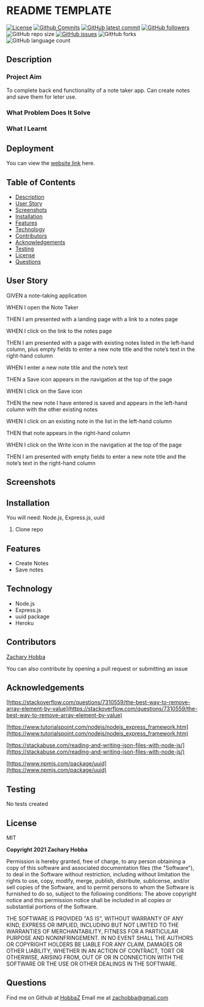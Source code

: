 # README TEMPLATE

[![License](https://img.shields.io/badge/License-MIT-blue.svg)](https://choosealicense.com/licenses/mit/)
[![Github Commits](https://img.shields.io/github/commit-activity/w/HobbaZ/Note-Taker)](https://github.com/HobbaZ/Note-Taker/commits)
[![GitHub latest commit](https://img.shields.io/github/last-commit/HobbaZ/Note-Taker)](https://github.com/HobbaZ/Note-Taker/branches)
[![GitHub followers](https://img.shields.io/github/followers/HobbaZ.svg)]()
![GitHub repo size](https://img.shields.io/github/repo-size/HobbaZ/Note-Taker)
[![GitHub issues](https://img.shields.io/github/issues/HobbaZ/Note-Taker)](https://img.shields.io/github/issues/HobbaZ/Note-Taker)
![GitHub forks](https://img.shields.io/github/forks/HobbaZ/Note-Taker)
![GitHub language count](https://img.shields.io/github/languages/count/HobbaZ/Note-Taker)

## Description
### Project Aim ###
To complete back end functionality of a note taker app. Can create notes and save them for leter use.

### What Problem Does It Solve ###


### What I Learnt ###


## Deployment
You can view the [website link](https://github.com/HobbaZ/Note-Taker) here. 


## Table of Contents
- [Description](#description)
- [User Story](#user-story)
- [Screenshots](#screenshots)
- [Installation](#installation)
- [Features](#features)
- [Technology](#technology)
- [Contributors](#contributors)
- [Acknowledgements](#acknowledgements)
- [Testing](#testing)
- [License](#license)
- [Questions](#questions)

## User Story
GIVEN a note-taking application

WHEN I open the Note Taker

THEN I am presented with a landing page with a link to a notes page

WHEN I click on the link to the notes page

THEN I am presented with a page with existing notes listed in the left-hand column, plus empty fields to enter a new note title and the note’s text in the right-hand column

WHEN I enter a new note title and the note’s text

THEN a Save icon appears in the navigation at the top of the page

WHEN I click on the Save icon

THEN the new note I have entered is saved and appears in the left-hand column with the other existing notes

WHEN I click on an existing note in the list in the left-hand column

THEN that note appears in the right-hand column

WHEN I click on the Write icon in the navigation at the top of the page

THEN I am presented with empty fields to enter a new note title and the note’s text in the right-hand column

## Screenshots


## Installation
You will need: 
Node.js, Express.js, uuid

1. Clone repo

## Features
- Create Notes
- Save notes

## Technology
- Node.js
- Express.js
- uuid package
- Heroku

## Contributors
[Zachary Hobba](https://github.com/HobbaZ)

You can also contribute by opening a pull request or submitting an issue

## Acknowledgements
[https://stackoverflow.com/questions/7310559/the-best-way-to-remove-array-element-by-value](https://stackoverflow.com/questions/7310559/the-best-way-to-remove-array-element-by-value)

[https://www.tutorialspoint.com/nodejs/nodejs_express_framework.htm](https://www.tutorialspoint.com/nodejs/nodejs_express_framework.htm)

[https://stackabuse.com/reading-and-writing-json-files-with-node-js/](https://stackabuse.com/reading-and-writing-json-files-with-node-js/)

[https://www.npmjs.com/package/uuid](https://www.npmjs.com/package/uuid)

## Testing
No tests created

## License

MIT

**Copyright 2021 Zachary Hobba**

Permission is hereby granted, free of charge, to any person obtaining a copy of this software and associated documentation files (the "Software"), to deal in the Software without restriction, including without limitation the rights to use, copy, modify, merge, publish, distribute, sublicense, and/or sell copies of the Software, and to permit persons to whom the Software is furnished to do so, subject to the following conditions:
The above copyright notice and this permission notice shall be included in all copies or substantial portions of the Software.
    
THE SOFTWARE IS PROVIDED "AS IS", WITHOUT WARRANTY OF ANY KIND, EXPRESS OR IMPLIED, INCLUDING BUT NOT LIMITED TO THE WARRANTIES OF MERCHANTABILITY, FITNESS FOR A PARTICULAR PURPOSE AND NONINFRINGEMENT. IN NO EVENT SHALL THE AUTHORS OR COPYRIGHT HOLDERS BE LIABLE FOR ANY CLAIM, DAMAGES OR OTHER LIABILITY, WHETHER IN AN ACTION OF CONTRACT, TORT OR OTHERWISE, ARISING FROM, OUT OF OR IN CONNECTION WITH THE SOFTWARE OR THE USE OR OTHER DEALINGS IN THE SOFTWARE.

## Questions
Find me on Github at [HobbaZ](https://github.com/HobbaZ)
Email me at [zachobba@gmail.com](zachobba@gmail.com)